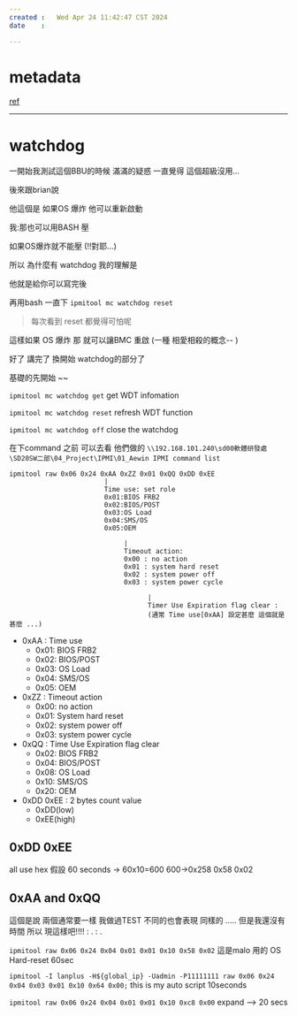 ```yaml
---
created	:	Wed Apr 24 11:42:47 CST 2024
date	:

---
```

# metadata
[ref](https://hackmd.io/UMjW7yJqTm-_Yba-f6JhXQ)

---
# watchdog

一開始我測試這個BBU的時候 滿滿的疑惑
一直覺得 這個超級沒用...

後來跟brian說

他這個是 如果OS 爆炸 他可以重新啟動

我:那也可以用BASH 壓

如果OS爆炸就不能壓 (!!對耶...)

所以 為什麼有 watchdog 我的理解是

他就是給你可以寫完後

再用bash 一直下 `ipmitool mc watchdog reset`

> 每次看到  reset 都覺得可怕呢

這樣如果 OS 爆炸 那 就可以讓BMC 重啟 (一種 相愛相殺的概念-- )

好了 講完了 換開始 watchdog的部分了

基礎的先開始 ~~

`ipmitool mc watchdog get`
get WDT infomation

`ipmitool mc watchdog reset`
refresh WDT function

`ipmitool mc watchdog off`
close the watchdog


在下command 之前 可以去看 他們做的
`\\192.168.101.240\sd00軟體研發處\SD20SW二部\04_Project\IPMI\01_Aewin IPMI command list`

```
ipmitool raw 0x06 0x24 0xAA 0xZZ 0x01 0xQQ 0xDD 0xEE
                        |
                        Time use: set role
                        0x01:BIOS FRB2
                        0x02:BIOS/POST
                        0x03:OS Load
                        0x04:SMS/OS
                        0x05:OEM

                             |
                             Timeout action:
                             0x00 : no action
                             0x01 : system hard reset
                             0x02 : system power off
                             0x03 : system power cycle

                                   |
                                   Timer Use Expiration flag clear :
                                   (通常 Time use[0xAA] 設定甚麼 這個就是甚麼 ...)

```

+ 0xAA : Time use
  + 0x01: BIOS FRB2
  + 0x02: BIOS/POST
  + 0x03: OS Load
  + 0x04: SMS/OS
  + 0x05: OEM
+ 0xZZ : Timeout action
  + 0x00: no action
  + 0x01: System hard reset
  + 0x02: system power off
  + 0x03: system power cycle
+ 0xQQ : Time Use Expiration flag clear
  + 0x02: BIOS FRB2
  + 0x04: BIOS/POST
  + 0x08: OS Load
  + 0x10: SMS/OS
  + 0x20: OEM
+ 0xDD 0xEE : 2 bytes count value
  + 0xDD(low)
  + 0xEE(high)

0xDD 0xEE
---
all use hex
假設 60 seconds -> 60x10=600
600->0x258
0x58 0x02

0xAA and 0xQQ
---
這個是說 兩個通常要一樣
我做過TEST
不同的也會表現
同樣的 .....
但是我還沒有時間 所以 現這樣吧!!!!
		:		.
        :       .

`ipmitool raw 0x06 0x24 0x04 0x01 0x01 0x10 0x58 0x02`
這是malo 用的 OS   Hard-reset 60sec

`ipmitool -I lanplus -H${global_ip} -Uadmin -P11111111 raw 0x06 0x24 0x04 0x03 0x01 0x10 0x64 0x00;`
this is my auto script 10seconds

`ipmitool raw 0x06 0x24 0x04 0x01 0x01 0x10 0xc8 0x00`
expand --> 20 secs
